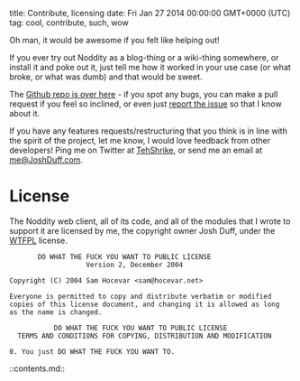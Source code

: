 title: Contribute, licensing
date: Fri Jan 27 2014 00:00:00 GMT+0000 (UTC)
tag: cool, contribute, such, wow

Oh man, it would be awesome if you felt like helping out!

If you ever try out Noddity as a blog-thing or a wiki-thing somewhere, or install it and poke out it, just tell me how it worked in your use case (or what broke, or what was dumb) and that would be sweet.

The [Github repo is over here](https://github.com/TehShrike/noddity) - if you spot any bugs, you can make a pull request if you feel so inclined, or even just [report the issue](https://github.com/TehShrike/noddity/issues) so that I know about it.

If you have any features requests/restructuring that you think is in line with the spirit of the project, let me know, I would love feedback from other developers!  Ping me on Twitter at [TehShrike](https://twitter.com/TehShrike), or send me an email at <a href="mailto:me@JoshDuff.com">me@JoshDuff.com</a>.

License
=======

The Noddity web client, all of its code, and all of the modules that I wrote to support it are licensed by me, the copyright owner Josh Duff, under the [WTFPL](http://wtfpl2.com) license.


	       DO WHAT THE FUCK YOU WANT TO PUBLIC LICENSE
	                   Version 2, December 2004

	Copyright (C) 2004 Sam Hocevar <sam@hocevar.net>

	Everyone is permitted to copy and distribute verbatim or modified
	copies of this license document, and changing it is allowed as long
	as the name is changed.

	           DO WHAT THE FUCK YOU WANT TO PUBLIC LICENSE
	  TERMS AND CONDITIONS FOR COPYING, DISTRIBUTION AND MODIFICATION

	0. You just DO WHAT THE FUCK YOU WANT TO.

::contents.md::
